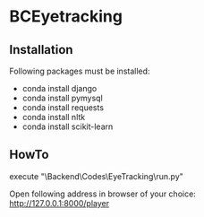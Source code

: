 # BCEyetracking

## Installation

Following packages must be installed:
* conda install django
* conda install pymysql
* conda install requests
* conda install nltk
* conda install scikit-learn

## HowTo

execute "\Backend\Codes\EyeTracking\run.py"

Open following address in browser of your choice:
http://127.0.0.1:8000/player